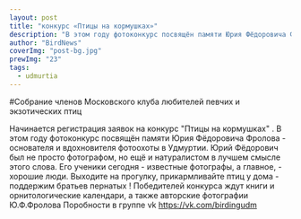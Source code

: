 ```yaml
---
layout: post
title: "конкурс «Птицы на кормушках»"
description: "В этом году фотоконкурс посвящён памяти Юрия Фёдоровича Фролова  - основателя и вдохновителя фотоохоты в Удмуртии."
author: "BirdNews"
coverImg: "post-bg.jpg"
prewImg: "23"
tags:
  - udmurtia
---
```


#Cобрание членов Московского клуба любителей певчих и экзотических птиц

Начинается регистрация заявок на конкурс "Птицы на кормушках" . В этом году фотоконкурс посвящён памяти Юрия Фёдоровича Фролова - основателя и вдохновителя фотоохоты в Удмуртии. Юрий Фёдорович был не просто фотографом, но ещё и натуралистом в лучшем смысле этого слова. Его ученики сегодня - известные фотографы, а главное, - хорошие люди. Выходите на прогулку, прикармливайте птиц у дома - поддержим братьев пернатых ! Победителей конкурса ждут книги и орнитологические календари, а также авторские фотографии Ю.Ф.Фролова
Поробности в группе vk https://vk.com/birdingudm
